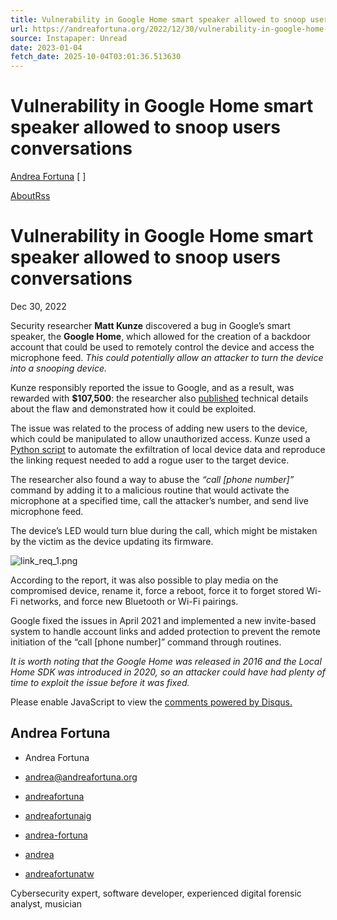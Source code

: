 ```yaml
---
title: Vulnerability in Google Home smart speaker allowed to snoop users conversations
url: https://andreafortuna.org/2022/12/30/vulnerability-in-google-home-smart-speaker-allowed-to-snoop-users-conversations
source: Instapaper: Unread
date: 2023-01-04
fetch_date: 2025-10-04T03:01:36.513630
---
```


# Vulnerability in Google Home smart speaker allowed to snoop users conversations

[Andrea Fortuna](/)
[ ]

[About](/about/)[Rss](/feed.xml)

# Vulnerability in Google Home smart speaker allowed to snoop users conversations

Dec 30, 2022

Security researcher **Matt Kunze** discovered a bug in Google’s smart speaker, the **Google Home**, which allowed for the creation of a backdoor account that could be used to remotely control the device and access the microphone feed. *This could potentially allow an attacker to turn the device into a snooping device.*

Kunze responsibly reported the issue to Google, and as a result, was rewarded with **$107,500**: the researcher also [published](https://downrightnifty.me/blog/2022/12/26/hacking-google-home.html) technical details about the flaw and demonstrated how it could be exploited.

The issue was related to the process of adding new users to the device, which could be manipulated to allow unauthorized access. Kunze used a [Python script](https://github.com/DownrightNifty/gh_hack_PoC) to automate the exfiltration of local device data and reproduce the linking request needed to add a rogue user to the target device.

The researcher also found a way to abuse the *“call [phone number]”* command by adding it to a malicious routine that would activate the microphone at a specified time, call the attacker’s number, and send live microphone feed.

The device’s LED would turn blue during the call, which might be mistaken by the victim as the device updating its firmware.

![link_req_1.png](https://downrightnifty.me/assets/gh_hack/link_req_1.png)

According to the report, it was also possible to play media on the compromised device, rename it, force a reboot, force it to forget stored Wi-Fi networks, and force new Bluetooth or Wi-Fi pairings.

Google fixed the issues in April 2021 and implemented a new invite-based system to handle account links and added protection to prevent the remote initiation of the “call [phone number]” command through routines.

*It is worth noting that the Google Home was released in 2016 and the Local Home SDK was introduced in 2020, so an attacker could have had plenty of time to exploit the issue before it was fixed.*

Please enable JavaScript to view the [comments powered by Disqus.](https://disqus.com/?ref_noscript)

## Andrea Fortuna

* Andrea Fortuna
* andrea@andreafortuna.org

* [andreafortuna](https://github.com/andreafortuna)
* [andreafortunaig](https://instagram.com/andreafortunaig)
* [andrea-fortuna](https://www.linkedin.com/in/andrea-fortuna)
* [andrea](https://social.privacytools.click/%40andrea)
* [andreafortunatw](https://www.twitter.com/andreafortunatw)

Cybersecurity expert, software developer, experienced digital forensic analyst, musician